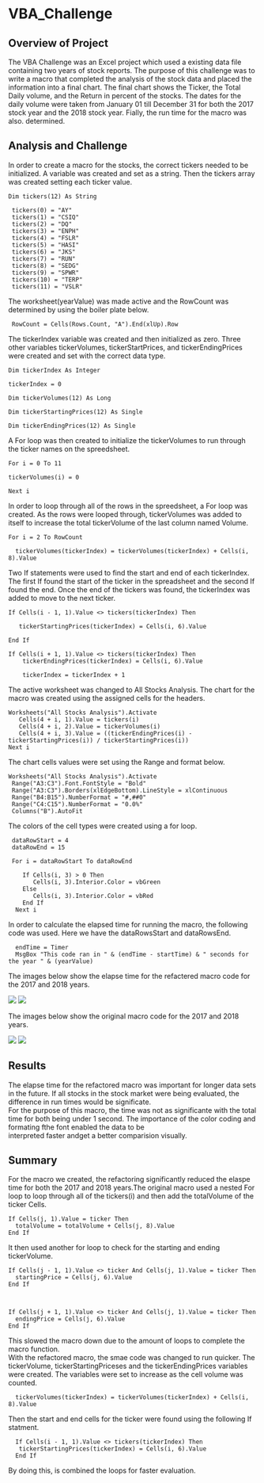 # VBA_Challenge

## Overview of Project

   The VBA Challenge was an Excel project which used a existing data file containing two years of stock reports.   The purpose of 
this challenge was to write a macro that completed the analysis of the stock data and placed the information into a final chart.   The 
final chart shows the Ticker, the Total Daily volume, and the Return in percent of the stocks.   The dates for the daily volume were 
taken from January 01 till December 31 for both the 2017 stock year and the 2018 stock year.   Fially, the run time for the macro was also.
determined.

## Analysis and Challenge

In order to create a macro for the stocks, the correct tickers needed to be initialized.   A variable was created 
and set as a string.   Then the tickers array was created setting each ticker value.

 
    Dim tickers(12) As String
    
     tickers(0) = "AY"
     tickers(1) = "CSIQ"
     tickers(2) = "DQ"
     tickers(3) = "ENPH"
     tickers(4) = "FSLR"
     tickers(5) = "HASI"
     tickers(6) = "JKS"
     tickers(7) = "RUN"
     tickers(8) = "SEDG"
     tickers(9) = "SPWR"
     tickers(10) = "TERP"
     tickers(11) = "VSLR"
    
    
  The worksheet(yearValue) was made active and the RowCount was determined by using the boiler plate below.
    
     RowCount = Cells(Rows.Count, "A").End(xlUp).Row 
    
    
  The tickerIndex variable was created and then initialized as zero.  Three other variables tickerVolumes,
  tickerStartPrices, and tickerEndingPrices were created and set with the correct data type.
   
    Dim tickerIndex As Integer
    
    tickerIndex = 0
    
    Dim tickerVolumes(12) As Long
    
    Dim tickerStartingPrices(12) As Single
    
    Dim tickerEndingPrices(12) As Single
    
  A For loop was then created to initialize the tickerVolumes to run through the ticker names on the spreedsheet.
   
    For i = 0 To 11
    
    tickerVolumes(i) = 0
    
    Next i
    
  In order to loop through all of the rows in the spreedsheet, a For loop was created.  As the rows were looped through, 
  tickerVolumes was added to itself to increase the total tickerVolume of the last column named Volume.
   
    For i = 2 To RowCount
    
      tickerVolumes(tickerIndex) = tickerVolumes(tickerIndex) + Cells(i, 8).Value
      
  Two If statements were used to find the start and end of each tickerIndex.  The first If found the start of the ticker
  in the spreadsheet and the second If found the end.  Once the end of the tickers was found, the tickerIndex was added 
  to move to the next ticker.
   
    If Cells(i - 1, 1).Value <> tickers(tickerIndex) Then
       
       tickerStartingPrices(tickerIndex) = Cells(i, 6).Value
       
    End If
    
    If Cells(i + 1, 1).Value <> tickers(tickerIndex) Then
        tickerEndingPrices(tickerIndex) = Cells(i, 6).Value
        
        tickerIndex = tickerIndex + 1
        
   The active worksheet was changed to All Stocks Analysis.   The chart for the macro was created using the assigned cells 
   for the headers.
   
   
    Worksheets("All Stocks Analysis").Activate
       Cells(4 + i, 1).Value = tickers(i)
       Cells(4 + i, 2).Value = tickerVolumes(i)
       Cells(4 + i, 3).Value = ((tickerEndingPrices(i) - tickerStartingPrices(i)) / tickerStartingPrices(i))
    Next i
    
    
    
   The chart cells values were set using the Range and format below.
   
    
    Worksheets("All Stocks Analysis").Activate
     Range("A3:C3").Font.FontStyle = "Bold"
     Range("A3:C3").Borders(xlEdgeBottom).LineStyle = xlContinuous
     Range("B4:B15").NumberFormat = "#,##0"
     Range("C4:C15").NumberFormat = "0.0%"
     Columns("B").AutoFit   
     
     
   
   The colors of the cell types were created using a for loop.   
   

     dataRowStart = 4
     dataRowEnd = 15
   
     For i = dataRowStart To dataRowEnd
     
        If Cells(i, 3) > 0 Then 
           Cells(i, 3).Interior.Color = vbGreen    
        Else
           Cells(i, 3).Interior.Color = vbRed
        End If    
      Next i
     
    
    
   In order to calculate the elapsed time for running the macro, the following code was used.   Here we have the dataRowsStart
   and dataRowsEnd.
   
   
   
 
      endTime = Timer
      MsgBox "This code ran in " & (endTime - startTime) & " seconds for the year " & (yearValue)
      
      
      
      
   The images below show the elapse time for the refactered macro code for the 2017 and 2018 years.   
    
      
      
![](Resources/VBA_Challenge_2017.png)
![](Resources/VBA_Challenge_2018.png)


   
   The images below show the original macro code for the 2017 and 2018 years.
   
   
   

![](Resources/Stock_analysis_2017.png)
![](Resources/Stock_Analysis_2018.png)



## Results

The elapse time for the refactored macro was important for longer data sets in the future.   If all 
stocks in the stock market were being evaluated, the difference in run times would be significate.   
For the purpose of this macro, the time was not as significante with the total time for both being 
under 1 second.   The importance of the color coding and formating fthe font enabled the data to be  
interpreted faster andget a better comparision visually.

   
   
   
 ## Summary
   
   
   
   For the macro we created, the refactoring significantly reduced the elaspe time for both the 2017
 and 2018 years.The original macro used a nested For loop to loop through all of the tickers(i) and 
 then add the totalVolume of the ticker Cells.
   
   
    If Cells(j, 1).Value = ticker Then
      totalVolume = totalVolume + Cells(j, 8).Value   
    End If


  It then used another for loop to check for the starting and ending tickerVolume.



    If Cells(j - 1, 1).Value <> ticker And Cells(j, 1).Value = ticker Then
      startingPrice = Cells(j, 6).Value  
    End If
   
   

    If Cells(j + 1, 1).Value <> ticker And Cells(j, 1).Value = ticker Then
      endingPrice = Cells(j, 6).Value   
    End If
   
   

   This slowed the macro down due to the amount of loops to complete the macro function.   
   With the refactored macro, the smae code was changed to run quicker.   The tickerVolume,
   tickerStartingPriceses and the tickerEndingPrices variables were created.    The variables
   were set to increase as the cell volume was counted.
   
   
   
   
      tickerVolumes(tickerIndex) = tickerVolumes(tickerIndex) + Cells(i, 8).Value
   
   
   
   
  Then the start and end cells for the ticker were found using the following If statment.
   
   
   
   
   
      If Cells(i - 1, 1).Value <> tickers(tickerIndex) Then
       tickerStartingPrices(tickerIndex) = Cells(i, 6).Value
      End If
    
    
    
    
    
   By doing this, is combined the loops for faster evaluation.
   
   
   
